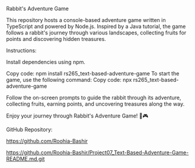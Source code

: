 Rabbit's Adventure Game

This repository hosts a console-based adventure game written in TypeScript and powered by Node.js. Inspired by a Java tutorial, the game follows a rabbit's journey through various landscapes, collecting fruits for points and discovering hidden treasures.

Instructions:

Install dependencies using npm.

Copy code:
npm install rs265_text-based-adventure-game
To start the game, use the following command:
Copy code:
npx rs265_text-based-adventure-game

Follow the on-screen prompts to guide the rabbit through its adventure, collecting fruits, earning points, and uncovering treasures along the way.

Enjoy your journey through Rabbit's Adventure Game! 🐇🎮

GitHub Repository:

https://github.com/Roohia-Bashir

https://github.com/Roohia-Bashir/Project07_Text-Based-Adventure-Game-README.md.git
